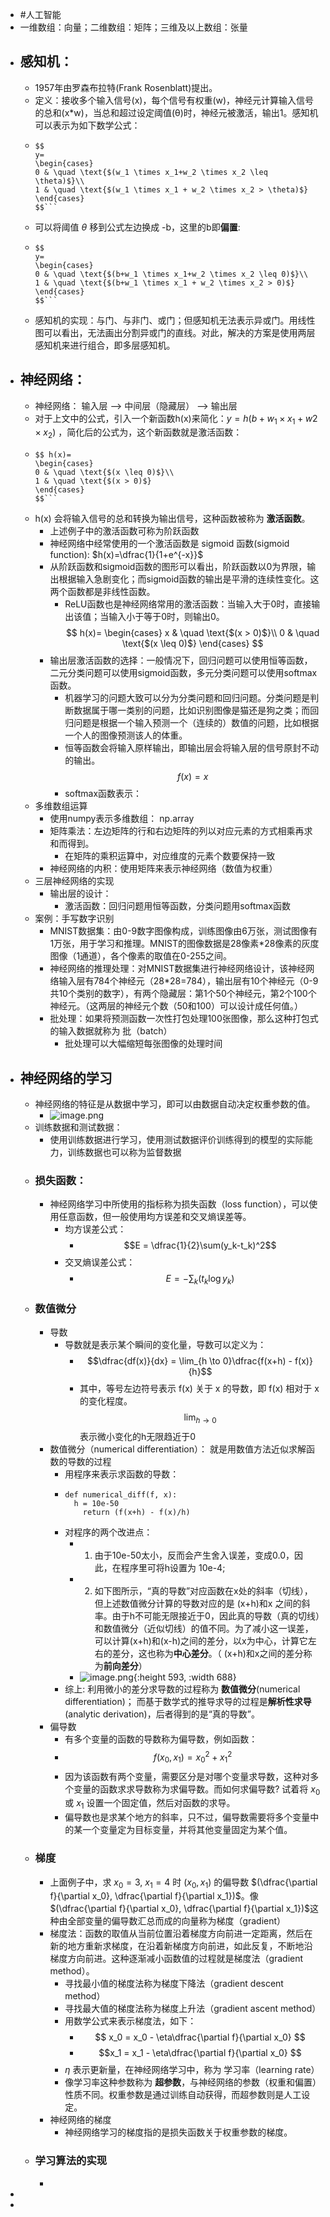 - #人工智能
- 一维数组：向量；二维数组：矩阵；三维及以上数组：张量
- ## 感知机：
	- 1957年由罗森布拉特(Frank Rosenblatt)提出。
	- 定义：接收多个输入信号(x)，每个信号有权重(w)，神经元计算输入信号的总和(x*w)，当总和超过设定阈值(θ)时，神经元被激活，输出1。感知机可以表示为如下数学公式：
	- ```
	  $$
	  y=
	  \begin{cases}
	  0 & \quad \text{$(w_1 \times x_1+w_2 \times x_2 \leq \theta)$}\\
	  1 & \quad \text{$(w_1 \times x_1 + w_2 \times x_2 > \theta)$}
	  \end{cases}
	  $$```
	- 可以将阈值 $\theta$ 移到公式左边换成 -b，这里的b即**偏置**:
	- ```
	  $$
	  y=
	  \begin{cases}
	  0 & \quad \text{$(b+w_1 \times x_1+w_2 \times x_2 \leq 0)$}\\
	  1 & \quad \text{$(b+w_1 \times x_1 + w_2 \times x_2 > 0)$}
	  \end{cases}
	  $$```
	- 感知机的实现：与门、与非门、或门；但感知机无法表示异或门。用线性图可以看出，无法画出分割异或门的直线。对此，解决的方案是使用两层感知机来进行组合，即多层感知机。
- ## 神经网络：
	- 神经网络： 输入层 --> 中间层（隐藏层） --> 输出层
	- 对于上文中的公式，引入一个新函数h(x)来简化：$y=h(b+w_1 \times x_1 + w2 \times x_2)$ ，简化后的公式为，这个新函数就是激活函数：
	- ```
	  $$ h(x)=
	  \begin{cases}
	  0 & \quad \text{$(x \leq 0)$}\\
	  1 & \quad \text{$(x > 0)$}
	  \end{cases}
	  $$```
	- h(x) 会将输入信号的总和转换为输出信号，这种函数被称为 **激活函数**。
		- 上述例子中的激活函数可称为阶跃函数
		- 神经网络中经常使用的一个激活函数是 sigmoid 函数(sigmoid function): $h(x)=\dfrac{1}{1+e^{-x}}$
		- 从阶跃函数和sigmoid函数的图形可以看出，阶跃函数以0为界限，输出根据输入急剧变化；而sigmoid函数的输出是平滑的连续性变化。这两个函数都是非线性函数。
			- ReLU函数也是神经网络常用的激活函数：当输入大于0时，直接输出该值；当输入小于等于0时，则输出0。
			  $$ h(x)=
			  \begin{cases}
			  x & \quad \text{$(x > 0)$}\\
			  0 & \quad \text{$(x \leq 0)$}
			  \end{cases}
			  $$
		- 输出层激活函数的选择：一般情况下，回归问题可以使用恒等函数，二元分类问题可以使用sigmoid函数，多元分类问题可以使用softmax函数。
			- 机器学习的问题大致可以分为分类问题和回归问题。分类问题是判断数据属于哪一类别的问题，比如识别图像是猫还是狗之类；而回归问题是根据一个输入预测一个（连续的）数值的问题，比如根据一个人的图像预测该人的体重。
			- 恒等函数会将输入原样输出，即输出层会将输入层的信号原封不动的输出。 $$f(x) = x$$
			- softmax函数表示：
	- 多维数组运算
		- 使用numpy表示多维数组： np.array
		- 矩阵乘法：左边矩阵的行和右边矩阵的列以对应元素的方式相乘再求和而得到。
			- 在矩阵的乘积运算中，对应维度的元素个数要保持一致
		- 神经网络的内积：使用矩阵来表示神经网络（数值为权重）
	- 三层神经网络的实现
		- 输出层的设计：
			- 激活函数：回归问题用恒等函数，分类问题用softmax函数
	- 案例：手写数字识别
		- MNIST数据集：由0-9数字图像构成，训练图像由6万张，测试图像有1万张，用于学习和推理。MNIST的图像数据是28像素*28像素的灰度图像（1通道），各个像素的取值在0-255之间。
		- 神经网络的推理处理：对MNIST数据集进行神经网络设计，该神经网络输入层有784个神经元（28*28=784），输出层有10个神经元（0-9共10个类别的数字），有两个隐藏层：第1个50个神经元，第2个100个神经元。（这两层的神经元个数（50和100）可以设计成任何值。）
		- 批处理：如果将预测函数一次性打包处理100张图像，那么这种打包式的输入数据就称为 批（batch）
			- 批处理可以大幅缩短每张图像的处理时间
- ## 神经网络的学习
	- 神经网络的特征是从数据中学习，即可以由数据自动决定权重参数的值。
		- ![image.png](../assets/image_1699172877214_0.png)
	- 训练数据和测试数据：
		- 使用训练数据进行学习，使用测试数据评价训练得到的模型的实际能力，训练数据也可以称为监督数据
	- ### 损失函数：
		- 神经网络学习中所使用的指标称为损失函数（loss function），可以使用任意函数，但一般使用均方误差和交叉熵误差等。
			- 均方误差公式：
				- $$E = \dfrac{1}{2}\sum(y_k-t_k)^2$$
			- 交叉熵误差公式：
				- $$E=-\sum_{k}(t_k\log{y_k})$$
	- ### 数值微分
		- 导数
			- 导数就是表示某个瞬间的变化量，导数可以定义为：
				- $$\dfrac{df(x)}{dx} = \lim_{h \to 0}\dfrac{f(x+h) - f(x)}{h}$$
				- 其中，等号左边符号表示 f(x) 关于 x 的导数，即 f(x) 相对于 x 的变化程度。$$\lim_{h \to 0}$$表示微小变化的h无限趋近于0
		- 数值微分（numerical differentiation）： 就是用数值方法近似求解函数的导数的过程
			- 用程序来表示求函数的导数：
			- ```
			  def numerical_diff(f, x):
			  	h = 10e-50
			      return (f(x+h) - f(x)/h)
			  ```
			- 对程序的两个改进点：
				- 1. 由于10e-50太小，反而会产生舍入误差，变成0.0，因此，在程序里可将h设置为 10e-4;
				- 2. 如下图所示，“真的导数”对应函数在x处的斜率（切线），但上述数值微分计算的导数对应的是 (x+h)和x 之间的斜率。由于h不可能无限接近于0，因此真的导数（真的切线）和数值微分（近似切线）的值不同。为了减小这一误差，可以计算(x+h)和(x-h)之间的差分，以x为中心，计算它左右的差分，这也称为**中心差分**。（ (x+h)和x之间的差分称为**前向差分**）
				- ![image.png](../assets/image_1699367575082_0.png){:height 593, :width 688}
			- 综上: 利用微小的差分求导数的过程称为 **数值微分**(numerical differentiation)； 而基于数学式的推导求导的过程是**解析性求导**(analytic derivation)，后者得到的是“真的导数”。
		- 偏导数
			- 有多个变量的函数的导数称为偏导数，例如函数：
			- $$f(x_0, x_1) = x_0^2 + x_1^2$$
			- 因为该函数有两个变量，需要区分是对哪个变量求导数，这种对多个变量的函数求求导数称为求偏导数。而如何求偏导数? 试着将 $x_0$ 或 $x_1$ 设置一个固定值，然后对函数的求导。
			- 偏导数也是求某个地方的斜率，只不过，偏导数需要将多个变量中的某一个变量定为目标变量，并将其他变量固定为某个值。
	- ### 梯度
		- 上面例子中，求 $x_0 = 3$, $x_1 = 4$ 时 $(x_0, x_1)$ 的偏导数 $(\dfrac{\partial f}{\partial x_0}, \dfrac{\partial f}{\partial x_1})$。像$(\dfrac{\partial f}{\partial x_0}, \dfrac{\partial f}{\partial x_1})$这种由全部变量的偏导数汇总而成的向量称为梯度（gradient）
		- 梯度法：函数的取值从当前位置沿着梯度方向前进一定距离，然后在新的地方重新求梯度，在沿着新梯度方向前进，如此反复，不断地沿梯度方向前进。这种逐渐减小函数值的过程就是梯度法（gradient method）。
			- 寻找最小值的梯度法称为梯度下降法（gradient descent method）
			- 寻找最大值的梯度法称为梯度上升法（gradient ascent method）
			- 用数学公式来表示梯度法，如下：
				- $$ x_0 = x_0 - \eta\dfrac{\partial f}{\partial x_0} $$
				- $$x_1 = x_1 - \eta\dfrac{\partial f}{\partial x_0} $$
			- $\eta$ 表示更新量，在神经网络学习中，称为 学习率（learning rate）
			- 像学习率这种参数称为 **超参数**，与神经网络的参数（权重和偏置）性质不同。权重参数是通过训练自动获得，而超参数则是人工设定。
		- 神经网络的梯度
			- 神经网络学习的梯度指的是损失函数关于权重参数的梯度。
	- ### 学习算法的实现
		-
-
-
